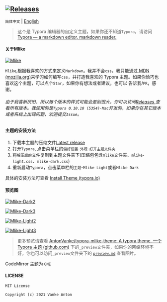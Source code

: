 <a href="https://github.com/AntonVanke/typora-mlike-theme/releases"><img src="https://badgen.net/github/assets-dl/AntonVanke/typora-mlike-theme" alt="Releases"  /></a>
---

`简体中文` | [English](README_EN.md)

>   这个是 Typora 编辑器的自定义主题，如果你还不知道`Typora`，请访问[Typora — a markdown editor, markdown reader.](https://typora.io/)

#### 关于Mlike

[![Mlike](https://z3.ax1x.com/2021/05/16/gcwFqs.md.png)](https://imgtu.com/i/gcwFqs)

`Mlike`,根据我喜欢的方式来定义`Markdown`。我并不会`css`，我只能通过[ MDN (mozilla.org)](https://developer.mozilla.org/zh-CN/docs/Learn/CSS)来学习如何编写`css`，并打造我喜欢的 Typora 主题。如果你恰巧也喜欢这个主题，可以点个`Star`，如果你有想法或者建议，也可以 告诉我/`PR`，感谢。

###### 由于我喜新厌旧，所以每个版本的样式可能会差别很大，你可以访问[Releases ](https://github.com/AntonVanke/typora-mlike-theme/releases)查看所有版本。我使用的是`Typora 0.10.10 (5354)-Mac`开发的，如果你在其它版本或者系统上出现问题，欢迎提交`Issue`。

#### 主题的安装方法

1.  下载本主题的压缩文件[Latest release](https://github.com/AntonVanke/typora-mlike-theme/releases/latest)
2.  打开`Typora`, 点击菜单栏的`偏好设置`-`外观`-`打开主题文件夹`
3.  将`解压后的`文件复制到主题文件夹下(压缩包包含`mlike`文件夹、`mlike-light.css`、`mlike-dark.css`)
4.  重新启动`Typora`，点击菜单栏的`主题`-`Mlike Light`或者`Mlike Dark`

具体的安装方法可查看 [Install Theme (typora.io)](https://theme.typora.io/doc/Install-Theme/)

#### 预览图

[![Mlike-Dark2](https://z3.ax1x.com/2021/05/16/gcwSG8.md.png)](https://imgtu.com/i/gcwSG8)

[![Mlike-Dark3](https://z3.ax1x.com/2021/05/16/gcdzPf.md.png)](https://imgtu.com/i/gcdzPf)

[![Mlike-Light2](https://z3.ax1x.com/2021/05/16/gcdvIP.md.png)](https://imgtu.com/i/gcdvIP)

[![Mlike-Light3](https://z3.ax1x.com/2021/05/16/gcwPMQ.md.png)](https://imgtu.com/i/gcwPMQ)

>   更多预览请查看 [AntonVanke/typora-mlike-theme: A typora theme. 一个 Typora 主题 (github.com)](https://github.com/AntonVanke/typora-mlike-theme) 下的`_preview`文件夹，如果你的网络环境不好，你也可以访问`_preview`文件夹下的 [`preview.md`](_preview/preview.md) 查看图片。

CodeMirror 主题为 `ONE`

#### LICENSE

```License
MIT License

Copyright (c) 2021 Vanke Anton
```

